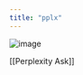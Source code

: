 ```yaml
---
title: "pplx"
---
```


![image](https://gyazo.com/a2c85b8f53b56ae94d33cb2343c2f5c3/thumb/1000)

[[Perplexity Ask]]
